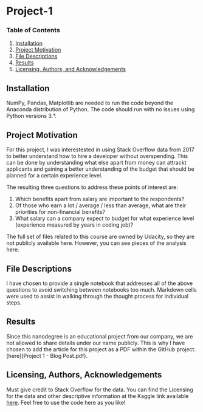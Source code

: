 # Project-1


### Table of Contents

1. [Installation](#installation)
2. [Project Motivation](#motivation)
3. [File Descriptions](#files)
4. [Results](#results)
5. [Licensing, Authors, and Acknowledgements](#licensing)

## Installation <a name="installation"></a>

NumPy, Pandas, Matplotlib are needed to run the code beyond the Anaconda distribution of Python. The code should run with no issues using Python versions 3.*.
 

## Project Motivation<a name="motivation"></a>

For this project, I was interestested in using Stack Overflow data from 2017 to better understand how to hire a developer without overspending.
This can be done by understanding what else apart from money can attrackt applicants and gaining a better understanding of the budget that should be planned for a certain experience level.

The resulting three questions to address these points of interest are:
1. Which benefits apart from salary are important to the respondents?
2. Of those who earn a lot / average / less than average, what are their priorities for non-financial benefits?
3. What salary can a company expect to budget for what experience level (experience measured by years in coding job)?

The full set of files related to this course are owned by Udacity, so they are not publicly available here.  However, you can see pieces of the analysis here.


## File Descriptions <a name="files"></a>

I have chosen to provide a single notebook that addresses all of the above questions to avoid switching between notebooks too much. Markdown cells were used to assist in walking through the thought process for individual steps.  

## Results<a name="results"></a>

Since this nanodegree is an educational project from our company, we are not allowed to share details under our name publicly.
This is why I have chosen to add the article for this project as a PDF within the GitHub project.
[here](Project 1 - Blog Post.pdf).

## Licensing, Authors, Acknowledgements<a name="licensing"></a>

Must give credit to Stack Overflow for the data.  You can find the Licensing for the data and other descriptive information at the Kaggle link available [here](https://www.kaggle.com/stackoverflow/so-survey-2017/data). Feel free to use the code here as you like! 


